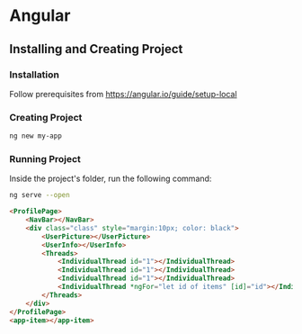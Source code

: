 # Angular

## Installing and Creating Project

### Installation

Follow prerequisites from https://angular.io/guide/setup-local

### Creating Project

```bash
ng new my-app
```

### Running Project

Inside the project's folder, run the following command:

```bash
ng serve --open
```

```html
<ProfilePage>
    <NavBar></NavBar>
	<div class="class" style="margin:10px; color: black">
        <UserPicture></UserPicture>
        <UserInfo></UserInfo>
        <Threads>
        	<IndividualThread id="1"></IndividualThread>
            <IndividualThread id="1"></IndividualThread>
            <IndividualThread id="1"></IndividualThread>
            <IndividualThread *ngFor="let id of items" [id]="id"></IndividualThread>
        </Threads>
    </div>
</ProfilePage>
<app-item></app-item>
```

